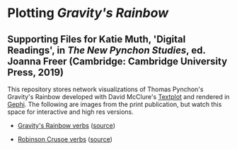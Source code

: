 # Plotting *Gravity's Rainbow*
## Supporting Files for Katie Muth, 'Digital Readings', in *The New Pynchon Studies*, ed. Joanna Freer (Cambridge: Cambridge University Press, 2019)

This repository stores network visualizations of Thomas Pynchon's Gravity's Rainbow developed with David McClure's <a href = "https://github.com/davidmcclure/textplot">Textplot</a> and rendered in <a href = "https://gephi.org/">Gephi</a>. The following are images from the print publication, but watch this space for interactive and high res versions. 

* [Gravity's Rainbow verbs](https://krmuth.github.io/plot-gr/visualisations/gravitys-rainbow/verbs/) ([source](https://github.com/krmuth/plot-gr/blob/3d-vis/visualisations/gravitys-rainbow/verbs/index.html)) 

* [Robinson Crusoe verbs](https://krmuth.github.io/plot-gr/visualisations/crusoe/verbs/) ([source](https://github.com/krmuth/plot-gr/blob/3d-vis/visualisations/crusoe/verbs/index.html)) 


